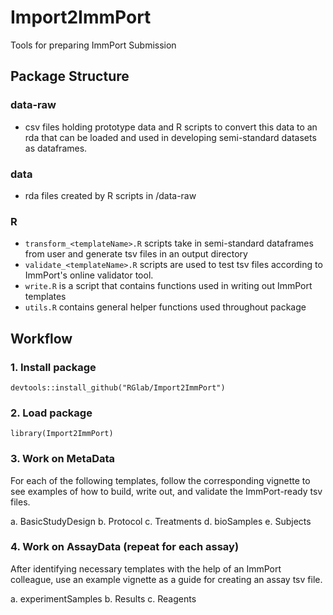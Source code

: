 # Import2ImmPort

Tools for preparing ImmPort Submission


## Package Structure

### data-raw

* csv files holding prototype data and R scripts to convert this data to an rda that can be loaded and used in developing semi-standard datasets as dataframes.

### data

* rda files created by R scripts in /data-raw

### R

* `transform_<templateName>.R` scripts take in semi-standard dataframes  from user and generate tsv files in an output directory
* `validate_<templateName>.R` scripts are used to test tsv files according to ImmPort's online validator tool.
* `write.R` is a script that contains functions used in writing out ImmPort templates
* `utils.R` contains general helper functions used throughout package


## Workflow

### 1. Install package

```
devtools::install_github("RGlab/Import2ImmPort")
```

### 2. Load package 

```
library(Import2ImmPort)
```

### 3. Work on MetaData

For each of the following templates, follow the corresponding vignette to see examples of how to build, write out, and validate the ImmPort-ready tsv files.

  a. BasicStudyDesign
  b. Protocol
  c. Treatments
  d. bioSamples
  e. Subjects

### 4. Work on AssayData (repeat for each assay)

After identifying necessary templates with the help of an ImmPort colleague, use an example vignette as a guide for creating an assay tsv file.

  a. experimentSamples
  b. Results
  c. Reagents

